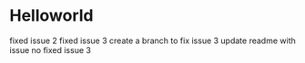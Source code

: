 # Helloworld

fixed issue 2
fixed issue 3
create a branch to fix issue 3
update readme with issue no
fixed issue 3

